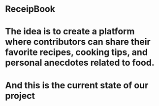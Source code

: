 ﻿# ReceipBook

# The idea is to create a platform where contributors can share their favorite recipes, cooking tips, and personal anecdotes related to food.
# And this is the current state of our project
